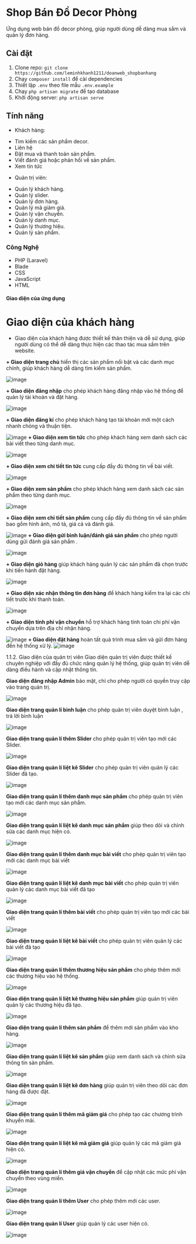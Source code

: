 # Shop Bán Đồ Decor Phòng
Ứng dụng web bán đồ decor phòng, giúp người dùng dễ dàng mua sắm và quản lý đơn hàng.

## Cài đặt
1. Clone repo: `git clone https://github.com/leminhkhanh1211/doanweb_shopbanhang`  
2. Chạy `composer install` để cài dependencies  
3. Thiết lập `.env` theo file mẫu `.env.example`  
4. Chạy `php artisan migrate` để tạo database  
5. Khởi động server: `php artisan serve`

## Tính năng
- Khách hàng: 
 + Tìm kiếm các sản phẩm decor.
 + Liên hệ 
 + Đặt mua và thanh toán sản phẩm.
 + Viết đánh giá hoặc phản hồi về sản phẩm.
 + Xem tin tức
- Quản trị viên:
 + Quản lý khách hàng.
 + Quản lý slider.
 + Quản lý đơn hàng.
 + Quản lý mã giảm giá.
 + Quản lý vận chuyển.
 + Quản lý danh mục.
 + Quản lý thương hiệu.
 + Quản lý sản phẩm.

### Công Nghệ
- PHP (Laravel)
- Blade
- CSS
- JavaScript
- HTML
  
#### Giao diện của ứng dụng
# Giao diện của khách hàng
+ Giao diện của khách hàng được thiết kế thân thiện và dễ sử dụng, giúp người dùng có thể dễ dàng thực hiện các thao tác mua sắm trên website.
 
**+ Giao diện trang chủ** hiển thị các sản phẩm nổi bật và các danh mục chính, giúp khách hàng dễ dàng tìm kiếm sản phẩm.

![image](https://github.com/user-attachments/assets/7913eec0-00d4-4ed4-ac94-e86d9f21f1ef)

**+ Giao diện đăng nhập** cho phép khách hàng đăng nhập vào hệ thống để quản lý tài khoản và đặt hàng.

![image](https://github.com/user-attachments/assets/f8d3cc94-7377-49e1-b2e6-0d53f62aff60)

**+ Giao diện đăng kí** cho phép khách hàng tạo tài khoản mới một cách nhanh chóng và thuận tiện.

![image](https://github.com/user-attachments/assets/00896240-376f-4114-9a80-97c5e70a07dc)
**+ Giao diện xem tin tức** cho phép khách hàng xem danh sách các bài viết theo từng danh mục.

![image](https://github.com/user-attachments/assets/d16f87f8-dea7-4dcc-8f4a-29a69b643963)

**+ Giao diện xem chi tiết tin tức** cung cấp đầy đủ thông tin về bài viết.

![image](https://github.com/user-attachments/assets/52012a04-08c8-47eb-b62e-46bb9719035f)

**+ Giao diện xem sản phẩm** cho phép khách hàng xem danh sách các sản phẩm theo từng danh mục.

![image](https://github.com/user-attachments/assets/3bf674d4-a877-40e6-976e-d357f9018455)

**+ Giao diện xem chi tiết sản phẩm** cung cấp đầy đủ thông tin về sản phẩm bao gồm hình ảnh, mô tả, giá cả và đánh giá.

![image](https://github.com/user-attachments/assets/569f795d-345a-4e78-9e1c-e9952ab6c3e4)
**+ Giao diện gửi bình luận/đánh giá sản phẩm** cho phép người dùng gửi đánh giá sản phẩm .

![image](https://github.com/user-attachments/assets/2f0ea4e7-47e8-457e-8034-a67c10201661)

**+ Giao diện giỏ hàng** giúp khách hàng quản lý các sản phẩm đã chọn trước khi tiến hành đặt hàng.

![image](https://github.com/user-attachments/assets/bcf3c820-7eb0-450a-b8bf-eca4dec01488)

**+ Giao diện xác nhận thông tin đơn hàng** để khách hàng kiểm tra lại các chi tiết trước khi thanh toán.

![image](https://github.com/user-attachments/assets/90219f93-496f-4929-a4a6-de9914ca7800)

**+ Giao diện tính phí vận chuyển** hỗ trợ khách hàng tính toán chi phí vận chuyển dựa trên địa chỉ nhận hàng.

![image](https://github.com/user-attachments/assets/16860215-06ca-44f0-bcc9-9a3ffab59821)
**+ Giao diện đặt hàng** hoàn tất quá trình mua sắm và gửi đơn hàng đến hệ thống xử lý.
![image](https://github.com/user-attachments/assets/08208480-74c4-41ac-8f3d-c48d0c60e589)


1.1.2. Giao diện của quản trị viên
Giao diện quản trị viên được thiết kế chuyên nghiệp với đầy đủ chức năng quản lý hệ thống, giúp quản trị viên dễ dàng điều hành và cập nhật thông tin.

**Giao diện đăng nhập Admin** bảo mật, chỉ cho phép người có quyền truy cập vào trang quản trị.

![image](https://github.com/user-attachments/assets/1addb0d9-314b-453c-a559-7c843c72495a)

**Giao diện trang quản lí bình luận** cho phép quản trị viên duyệt bình luận , trả lời bình luận 

![image](https://github.com/user-attachments/assets/ee902d2c-177c-458b-aa5d-7e200878c1da)

**Giao diện trang quản lí thêm Slider** cho phép quản trị viên tạo mới các Slider.

![image](https://github.com/user-attachments/assets/c8273b5a-7de3-4ac7-b732-d61644c77cc9)

**Giao diện trang quản lí liệt kê Slider** cho phép quản trị viên quản lý các Slider đã tạo.

![image](https://github.com/user-attachments/assets/660c2ca6-d31b-4bb4-a42b-b8bdd4bfab1f)

**Giao diện trang quản lí thêm danh mục sản phẩm** cho phép quản trị viên tạo mới các danh mục sản phẩm.

![image](https://github.com/user-attachments/assets/8c21025c-23b0-4cb2-8f4d-fcc09d5cf984)

**Giao diện trang quản lí liệt kê danh mục sản phẩm** giúp theo dõi và chỉnh sửa các danh mục hiện có.

![image](https://github.com/user-attachments/assets/e27dfbf8-1ca0-4e89-a4ea-24f1649bf480)

**Giao diện trang quản lí thêm danh mục bài viết** cho phép quản trị viên tạo mới các danh mục bài viết

![image](https://github.com/user-attachments/assets/486e1873-b6de-41d3-bbcd-997226a1ae24)

**Giao diện trang quản lí liệt kê danh mục bài viết** cho phép quản trị viên quản lý các danh mục bài viết đã tạo

![image](https://github.com/user-attachments/assets/04233ce2-f68d-4f54-911c-432ede02a0c1)

**Giao diện trang quản lí thêm bài viết** cho phép quản trị viên tạo mới các bài viết

![image](https://github.com/user-attachments/assets/a2df918f-f8e4-4292-b982-dc5a4f79bd33)

**Giao diện trang quản lí liệt kê bài viết** cho phép quản trị viên quản lý các bài viết đã tạo

![image](https://github.com/user-attachments/assets/6040493f-665c-4759-9de1-ba1a9b85c250)

**Giao diện trang quản lí thêm thương hiệu sản phẩm** cho phép thêm mới các thương hiệu vào hệ thống.

![image](https://github.com/user-attachments/assets/06e7e3d8-4202-4a5d-ac66-eae943d43924)

**Giao diện trang quản lí liệt kê thương hiệu sản phẩm** giúp quản trị viên quản lý các thương hiệu đã tạo.

![image](https://github.com/user-attachments/assets/f79632da-acbd-49c4-bc91-206294b90827)

**Giao diện trang quản lí thêm sản phẩm** để thêm mới sản phẩm vào kho hàng.

![image](https://github.com/user-attachments/assets/6d581530-57e9-4668-b0e2-0d1cefaf7801)

**Giao diện trang quản lí liệt kê sản phẩm** giúp xem danh sách và chỉnh sửa thông tin sản phẩm.

![image](https://github.com/user-attachments/assets/2f567b90-9e96-4d47-b2f1-710fc15c938a)

**Giao diện trang quản lí liệt kê đơn hàng** giúp quản trị viên theo dõi các đơn hàng đã được đặt.

![image](https://github.com/user-attachments/assets/72a6b16e-9a4c-443e-bd65-5a1e727b89fe)

**Giao diện trang quản lí thêm mã giảm giá** cho phép tạo các chương trình khuyến mãi.

![image](https://github.com/user-attachments/assets/2b404cf1-4f3b-45a5-a25a-fbd31f647964)

**Giao diện trang quản lí liệt kê mã giảm giá** giúp quản lý các mã giảm giá hiện có.

![image](https://github.com/user-attachments/assets/56a1af43-86d1-4c91-a552-1c622cbdbdfb)

**Giao diện trang quản lí thêm giá vận chuyển** để cập nhật các mức phí vận chuyển theo vùng miền.

![image](https://github.com/user-attachments/assets/db7eb225-ffb8-4c07-9b92-acaefcc72f35)

**Giao diện trang quản lí thêm User** cho phép thêm mới các user.

![image](https://github.com/user-attachments/assets/3d4e7fdb-6517-47f7-b117-c5972d4faa28)

**Giao diện trang quản lí User** giúp quản lý các user hiện có.

![image](https://github.com/user-attachments/assets/b8ff5121-db45-483f-872d-e5fc440e5a35)


